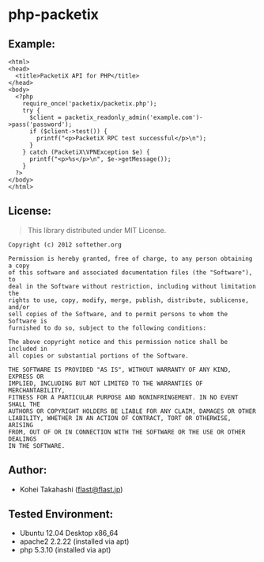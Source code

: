 php-packetix
============

Example:
--------

    <html>
    <head>
      <title>PacketiX API for PHP</title>
    </head>
    <body>
      <?php
        require_once('packetix/packetix.php');
        try {
          $client = packetix_readonly_admin('example.com')->pass('password');
          if ($client->test()) {
            printf("<p>PacketiX RPC test successful</p>\n");
          }
        } catch (PacketiX\VPNException $e) {
          printf("<p>%s</p>\n", $e->getMessage());
        }
      ?>
    </body>
    </html>

License:
--------

> This library distributed under MIT License.

    Copyright (c) 2012 softether.org
    
    Permission is hereby granted, free of charge, to any person obtaining a copy
    of this software and associated documentation files (the "Software"), to
    deal in the Software without restriction, including without limitation the
    rights to use, copy, modify, merge, publish, distribute, sublicense, and/or
    sell copies of the Software, and to permit persons to whom the Software is
    furnished to do so, subject to the following conditions:
    
    The above copyright notice and this permission notice shall be included in
    all copies or substantial portions of the Software.
    
    THE SOFTWARE IS PROVIDED "AS IS", WITHOUT WARRANTY OF ANY KIND, EXPRESS OR
    IMPLIED, INCLUDING BUT NOT LIMITED TO THE WARRANTIES OF MERCHANTABILITY,
    FITNESS FOR A PARTICULAR PURPOSE AND NONINFRINGEMENT. IN NO EVENT SHALL THE
    AUTHORS OR COPYRIGHT HOLDERS BE LIABLE FOR ANY CLAIM, DAMAGES OR OTHER
    LIABILITY, WHETHER IN AN ACTION OF CONTRACT, TORT OR OTHERWISE, ARISING
    FROM, OUT OF OR IN CONNECTION WITH THE SOFTWARE OR THE USE OR OTHER DEALINGS
    IN THE SOFTWARE.

Author:
-------

* Kohei Takahashi (flast@flast.jp)

Tested Environment:
-------------------

* Ubuntu 12.04 Desktop x86\_64
 * apache2 2.2.22 (installed via apt)
 * php 5.3.10 (installed via apt)

